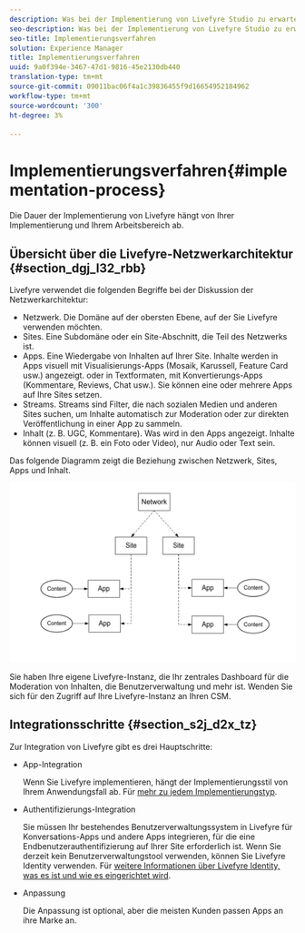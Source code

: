```yaml
---
description: Was bei der Implementierung von Livefyre Studio zu erwarten ist.
seo-description: Was bei der Implementierung von Livefyre Studio zu erwarten ist.
seo-title: Implementierungsverfahren
solution: Experience Manager
title: Implementierungsverfahren
uuid: 9a0f394e-3467-47d1-9816-45e2130db440
translation-type: tm+mt
source-git-commit: 09011bac06f4a1c39836455f9d16654952184962
workflow-type: tm+mt
source-wordcount: '300'
ht-degree: 3%

---
```



# Implementierungsverfahren{#implementation-process}

Die Dauer der Implementierung von Livefyre hängt von Ihrer Implementierung und Ihrem Arbeitsbereich ab.

## Übersicht über die Livefyre-Netzwerkarchitektur {#section_dgj_l32_rbb}

Livefyre verwendet die folgenden Begriffe bei der Diskussion der Netzwerkarchitektur:

* Netzwerk. Die Domäne auf der obersten Ebene, auf der Sie Livefyre verwenden möchten.
* Sites. Eine Subdomäne oder ein Site-Abschnitt, die Teil des Netzwerks ist.
* Apps. Eine Wiedergabe von Inhalten auf Ihrer Site. Inhalte werden in Apps visuell mit Visualisierungs-Apps (Mosaik, Karussell, Feature Card usw.) angezeigt. oder in Textformaten, mit Konvertierungs-Apps (Kommentare, Reviews, Chat usw.). Sie können eine oder mehrere Apps auf Ihre Sites setzen.
* Streams. Streams sind Filter, die nach sozialen Medien und anderen Sites suchen, um Inhalte automatisch zur Moderation oder zur direkten Veröffentlichung in einer App zu sammeln.
* Inhalt (z. B. UGC, Kommentare). Was wird in den Apps angezeigt. Inhalte können visuell (z. B. ein Foto oder Video), nur Audio oder Text sein.

Das folgende Diagramm zeigt die Beziehung zwischen Netzwerk, Sites, Apps und Inhalt.

![](assets/network_site_architecture.png)

Sie haben Ihre eigene Livefyre-Instanz, die Ihr zentrales Dashboard für die Moderation von Inhalten, die Benutzerverwaltung und mehr ist. Wenden Sie sich für den Zugriff auf Ihre Livefyre-Instanz an Ihren CSM.

## Integrationsschritte {#section_s2j_d2x_tz}

Zur Integration von Livefyre gibt es drei Hauptschritte:

* App-Integration

   Wenn Sie Livefyre implementieren, hängt der Implementierungsstil von Ihrem Anwendungsfall ab. Für [mehr zu jedem Implementierungstyp](/help/implementation/c-getting-started/c-implementation-process/c-app-integration-types.md#c_app_integration_types).

* Authentifizierungs-Integration

   Sie müssen Ihr bestehendes Benutzerverwaltungssystem in Livefyre für Konversations-Apps und andere Apps integrieren, für die eine Endbenutzerauthentifizierung auf Ihrer Site erforderlich ist. Wenn Sie derzeit kein Benutzerverwaltungstool verwenden, können Sie Livefyre Identity verwenden. Für [weitere Informationen über Livefyre Identity, was es ist und wie es eingerichtet wird](/help/implementation/c-livefyre-identity-comp/c-livefyre-identity-comp.md#c_livefyre_identity).

* Anpassung

   Die Anpassung ist optional, aber die meisten Kunden passen Apps an ihre Marke an.


